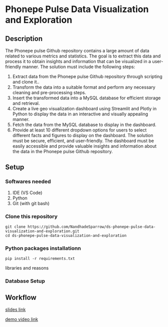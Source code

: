 # Phonepe Pulse Data Visualization and Exploration

## Description
The Phonepe pulse Github repository contains a large amount of data related to
various metrics and statistics. The goal is to extract this data and process it to obtain
insights and information that can be visualized in a user-friendly manner.
The solution must include the following steps:
1. Extract data from the Phonepe pulse Github repository through scripting and
clone it..
2. Transform the data into a suitable format and perform any necessary cleaning
and pre-processing steps.
3. Insert the transformed data into a MySQL database for efficient storage and
retrieval.
4. Create a live geo visualization dashboard using Streamlit and Plotly in Python
to display the data in an interactive and visually appealing manner.
5. Fetch the data from the MySQL database to display in the dashboard.
6. Provide at least 10 different dropdown options for users to select different
facts and figures to display on the dashboard.
The solution must be secure, efficient, and user-friendly. The dashboard must be
easily accessible and provide valuable insights and information about the data in the
Phonepe pulse Github repository.

## Setup
### Softwares needed
1. IDE (VS Code)
2. Python
3. Git (with git bash)

### Clone this repository
``` 
git clone https://github.com/NandhadeSparrow/ds-phonepe-pulse-data-visualization-and-exploration.git
cd ds-phonepe-pulse-data-visualization-and-exploration
```


### Python packages installationn
``` 
pip install -r requirements.txt
```
libraries and reasons 

### Database Setup


## Workflow
[slides link](https://docs.google.com/presentation/d/1SRR6N8UOSqIJ7pvV8AO9nzDgv_9Wr7i3bLjkLufKc2I/edit?usp=sharing)

[demo video link]()

